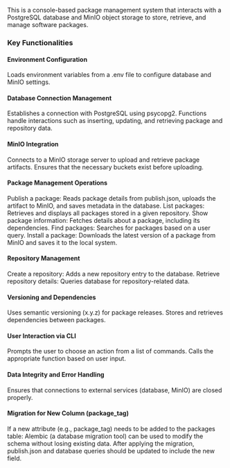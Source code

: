 This is a console-based package management system that interacts with a PostgreSQL database and MinIO object storage to store, retrieve, and manage software packages.

### Key Functionalities
#### Environment Configuration
Loads environment variables from a .env file to configure database and MinIO settings.

#### Database Connection Management
Establishes a connection with PostgreSQL using psycopg2.
Functions handle interactions such as inserting, updating, and retrieving package and repository data.

#### MinIO Integration
Connects to a MinIO storage server to upload and retrieve package artifacts.
Ensures that the necessary buckets exist before uploading.

#### Package Management Operations
Publish a package: Reads package details from publish.json, uploads the artifact to MinIO, and saves metadata in the database.
List packages: Retrieves and displays all packages stored in a given repository.
Show package information: Fetches details about a package, including its dependencies.
Find packages: Searches for packages based on a user query.
Install a package: Downloads the latest version of a package from MinIO and saves it to the local system.

#### Repository Management

Create a repository: Adds a new repository entry to the database.
Retrieve repository details: Queries database for repository-related data.

#### Versioning and Dependencies
Uses semantic versioning (x.y.z) for package releases.
Stores and retrieves dependencies between packages.

#### User Interaction via CLI
Prompts the user to choose an action from a list of commands.
Calls the appropriate function based on user input.

#### Data Integrity and Error Handling
Ensures that connections to external services (database, MinIO) are closed properly.

#### Migration for New Column (package_tag)
If a new attribute (e.g., package_tag) needs to be added to the packages table:
Alembic (a database migration tool) can be used to modify the schema without losing existing data.
After applying the migration, publish.json and database queries should be updated to include the new field.

